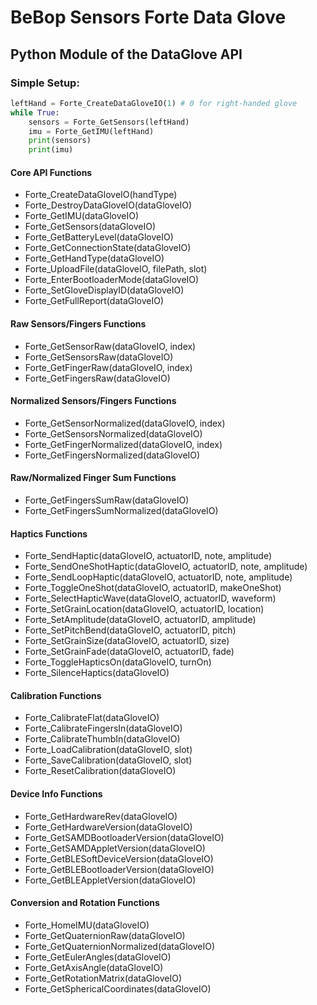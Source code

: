 # BeBop Sensors Forte Data Glove
## Python Module of the DataGlove API  

### Simple Setup:

```python
leftHand = Forte_CreateDataGloveIO(1) # 0 for right-handed glove
while True:
	sensors = Forte_GetSensors(leftHand)
	imu = Forte_GetIMU(leftHand)
	print(sensors)
	print(imu)
```

#### Core API Functions
* Forte_CreateDataGloveIO(handType)
* Forte_DestroyDataGloveIO(dataGloveIO)
* Forte_GetIMU(dataGloveIO)
* Forte_GetSensors(dataGloveIO)
* Forte_GetBatteryLevel(dataGloveIO)
* Forte_GetConnectionState(dataGloveIO)
* Forte_GetHandType(dataGloveIO)
* Forte_UploadFile(dataGloveIO, filePath, slot)
* Forte_EnterBootloaderMode(dataGloveIO)
* Forte_SetGloveDisplayID(dataGloveIO)
* Forte_GetFullReport(dataGloveIO)

#### Raw Sensors/Fingers Functions
* Forte_GetSensorRaw(dataGloveIO, index)
* Forte_GetSensorsRaw(dataGloveIO)
* Forte_GetFingerRaw(dataGloveIO, index)
* Forte_GetFingersRaw(dataGloveIO)

#### Normalized Sensors/Fingers Functions
* Forte_GetSensorNormalized(dataGloveIO, index)
* Forte_GetSensorsNormalized(dataGloveIO)
* Forte_GetFingerNormalized(dataGloveIO, index)
* Forte_GetFingersNormalized(dataGloveIO)

#### Raw/Normalized Finger Sum Functions
* Forte_GetFingersSumRaw(dataGloveIO)
* Forte_GetFingersSumNormalized(dataGloveIO)

#### Haptics Functions
* Forte_SendHaptic(dataGloveIO, actuatorID, note, amplitude)
* Forte_SendOneShotHaptic(dataGloveIO, actuatorID, note, amplitude)
* Forte_SendLoopHaptic(dataGloveIO, actuatorID, note, amplitude)
* Forte_ToggleOneShot(dataGloveIO, actuatorID, makeOneShot)
* Forte_SelectHapticWave(dataGloveIO, actuatorID, waveform)
* Forte_SetGrainLocation(dataGloveIO, actuatorID, location)
* Forte_SetAmplitude(dataGloveIO, actuatorID, amplitude)
* Forte_SetPitchBend(dataGloveIO, actuatorID, pitch)
* Forte_SetGrainSize(dataGloveIO, actuatorID, size)
* Forte_SetGrainFade(dataGloveIO, actuatorID, fade)
* Forte_ToggleHapticsOn(dataGloveIO, turnOn)
* Forte_SilenceHaptics(dataGloveIO)

#### Calibration Functions
* Forte_CalibrateFlat(dataGloveIO)
* Forte_CalibrateFingersIn(dataGloveIO)
* Forte_CalibrateThumbIn(dataGloveIO)
* Forte_LoadCalibration(dataGloveIO, slot)
* Forte_SaveCalibration(dataGloveIO, slot)
* Forte_ResetCalibration(dataGloveIO)

#### Device Info Functions
* Forte_GetHardwareRev(dataGloveIO)
* Forte_GetHardwareVersion(dataGloveIO)
* Forte_GetSAMDBootloaderVersion(dataGloveIO)
* Forte_GetSAMDAppletVersion(dataGloveIO)
* Forte_GetBLESoftDeviceVersion(dataGloveIO)
* Forte_GetBLEBootloaderVersion(dataGloveIO)
* Forte_GetBLEAppletVersion(dataGloveIO)

#### Conversion and Rotation Functions
* Forte_HomeIMU(dataGloveIO)
* Forte_GetQuaternionRaw(dataGloveIO)
* Forte_GetQuaternionNormalized(dataGloveIO)
* Forte_GetEulerAngles(dataGloveIO)
* Forte_GetAxisAngle(dataGloveIO)
* Forte_GetRotationMatrix(dataGloveIO)
* Forte_GetSphericalCoordinates(dataGloveIO)
